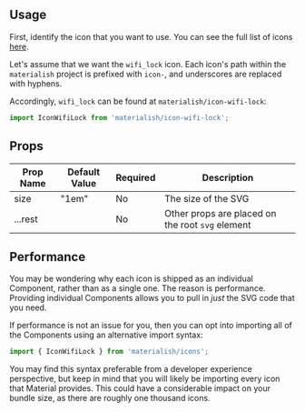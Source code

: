 ## Usage

First, identify the icon that you want to use. You can see the full list of icons
[here](/materialish/icons/catalog).

Let's assume that we want the `wifi_lock` icon. Each icon's path within the
`materialish` project is prefixed with `icon-`, and underscores are replaced
with hyphens.

Accordingly, `wifi_lock` can be found at `materialish/icon-wifi-lock`:

```jsx
import IconWifiLock from 'materialish/icon-wifi-lock';
```

## Props

| Prop Name | Default Value | Required | Description                                      |
| --------- | ------------- | -------- | ------------------------------------------------ |
| size      | "1em"         | No       | The size of the SVG                              |
| ...rest   |               | No       | Other props are placed on the root `svg` element |

## Performance

You may be wondering why each icon is shipped as an individual Component, rather
than as a single one. The reason is performance. Providing individual
Components allows you to pull in _just_ the SVG code that you need.

If performance is not an issue for you, then you can opt into importing all of the
Components using an alternative import syntax:

```js
import { IconWifiLock } from 'materialish/icons';
```

You may find this syntax preferable from a developer experience perspective, but keep in mind that you
will likely be importing every icon that Material provides. This could have a considerable impact on your
bundle size, as there are roughly one thousand icons.
